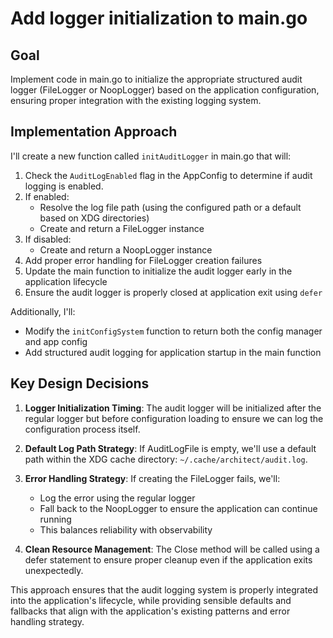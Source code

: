 # Add logger initialization to main.go

## Goal
Implement code in main.go to initialize the appropriate structured audit logger (FileLogger or NoopLogger) based on the application configuration, ensuring proper integration with the existing logging system.

## Implementation Approach
I'll create a new function called `initAuditLogger` in main.go that will:

1. Check the `AuditLogEnabled` flag in the AppConfig to determine if audit logging is enabled.
2. If enabled:
   - Resolve the log file path (using the configured path or a default based on XDG directories)
   - Create and return a FileLogger instance
3. If disabled:
   - Create and return a NoopLogger instance
4. Add proper error handling for FileLogger creation failures
5. Update the main function to initialize the audit logger early in the application lifecycle
6. Ensure the audit logger is properly closed at application exit using `defer`

Additionally, I'll:
- Modify the `initConfigSystem` function to return both the config manager and app config
- Add structured audit logging for application startup in the main function

## Key Design Decisions

1. **Logger Initialization Timing**: The audit logger will be initialized after the regular logger but before configuration loading to ensure we can log the configuration process itself.

2. **Default Log Path Strategy**: If AuditLogFile is empty, we'll use a default path within the XDG cache directory: `~/.cache/architect/audit.log`.

3. **Error Handling Strategy**: If creating the FileLogger fails, we'll:
   - Log the error using the regular logger
   - Fall back to the NoopLogger to ensure the application can continue running
   - This balances reliability with observability

4. **Clean Resource Management**: The Close method will be called using a defer statement to ensure proper cleanup even if the application exits unexpectedly.

This approach ensures that the audit logging system is properly integrated into the application's lifecycle, while providing sensible defaults and fallbacks that align with the application's existing patterns and error handling strategy.
